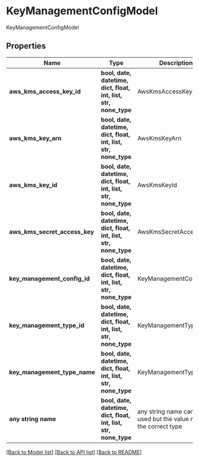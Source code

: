 # KeyManagementConfigModel

KeyManagementConfigModel

## Properties
Name | Type | Description | Notes
------------ | ------------- | ------------- | -------------
**aws_kms_access_key_id** | **bool, date, datetime, dict, float, int, list, str, none_type** | AwsKmsAccessKeyId | [optional] 
**aws_kms_key_arn** | **bool, date, datetime, dict, float, int, list, str, none_type** | AwsKmsKeyArn | [optional] 
**aws_kms_key_id** | **bool, date, datetime, dict, float, int, list, str, none_type** | AwsKmsKeyId | [optional] 
**aws_kms_secret_access_key** | **bool, date, datetime, dict, float, int, list, str, none_type** | AwsKmsSecretAccessKey | [optional] 
**key_management_config_id** | **bool, date, datetime, dict, float, int, list, str, none_type** | KeyManagementConfigId | [optional] 
**key_management_type_id** | **bool, date, datetime, dict, float, int, list, str, none_type** | KeyManagementTypeId | [optional] 
**key_management_type_name** | **bool, date, datetime, dict, float, int, list, str, none_type** | KeyManagementTypeName | [optional] 
**any string name** | **bool, date, datetime, dict, float, int, list, str, none_type** | any string name can be used but the value must be the correct type | [optional]

[[Back to Model list]](../README.md#documentation-for-models) [[Back to API list]](../README.md#documentation-for-api-endpoints) [[Back to README]](../README.md)


